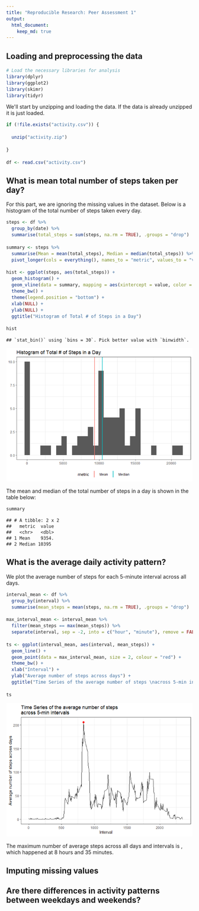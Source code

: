 ```yaml
---
title: "Reproducible Research: Peer Assessment 1"
output: 
  html_document:
    keep_md: true
---
```



## Loading and preprocessing the data


```r
# Load the necessary libraries for analysis
library(dplyr)
library(ggplot2)
library(skimr)
library(tidyr)
```

We'll start by unzipping and loading the data. If the data is already unzipped it is just loaded.


```r
if (!file.exists("activity.csv")) {
  
  unzip("activity.zip")
  
}

df <- read.csv("activity.csv")
```


## What is mean total number of steps taken per day?

For this part, we are ignoring the missing values in the dataset. Below is a histogram of the total number of steps taken every day.


```r
steps <- df %>% 
  group_by(date) %>% 
  summarise(total_steps = sum(steps, na.rm = TRUE), .groups = "drop")

summary <- steps %>% 
  summarise(Mean = mean(total_steps), Median = median(total_steps)) %>% 
  pivot_longer(cols = everything(), names_to = "metric", values_to = "value")

hist <- ggplot(steps, aes(total_steps)) + 
  geom_histogram() + 
  geom_vline(data = summary, mapping = aes(xintercept = value, color = metric), size = 1, show.legend = TRUE) + 
  theme_bw() + 
  theme(legend.position = "bottom") + 
  xlab(NULL) + 
  ylab(NULL) + 
  ggtitle("Histogram of Total # of Steps in a Day")
  
hist
```

```
## `stat_bin()` using `bins = 30`. Pick better value with `binwidth`.
```

![](PA1_template_files/figure-html/total_steps-1.png)<!-- -->

The mean and median of the total number of steps in a day is shown in the table below:


```r
summary
```

```
## # A tibble: 2 x 2
##   metric  value
##   <chr>   <dbl>
## 1 Mean    9354.
## 2 Median 10395
```

## What is the average daily activity pattern?

We plot the average number of steps for each 5-minute interval across all days.


```r
interval_mean <- df %>% 
  group_by(interval) %>% 
  summarise(mean_steps = mean(steps, na.rm = TRUE), .groups = "drop")

max_interval_mean <- interval_mean %>% 
  filter(mean_steps == max(mean_steps)) %>% 
  separate(interval, sep = -2, into = c("hour", "minute"), remove = FALSE)

ts <- ggplot(interval_mean, aes(interval, mean_steps)) + 
  geom_line() + 
  geom_point(data = max_interval_mean, size = 2, colour = "red") + 
  theme_bw() + 
  xlab("Interval") + 
  ylab("Average number of steps across days") + 
  ggtitle("Time Series of the average number of steps \nacross 5-min intervals")

ts
```

![](PA1_template_files/figure-html/time_plot-1.png)<!-- -->

The maximum number of average steps across all days and intervals is , which happened at 8 hours and 35 minutes.

## Imputing missing values



## Are there differences in activity patterns between weekdays and weekends?
